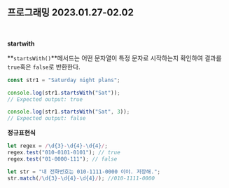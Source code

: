 ## 프로그래밍 2023.01.27-02.02

<br />

**startwith**

**`startsWith()`**메서드는 어떤 문자열이 특정 문자로 시작하는지 확인하여 결과를 `true`혹은 `false`로 반환한다.

```jsx
const str1 = "Saturday night plans";

console.log(str1.startsWith("Sat"));
// Expected output: true

console.log(str1.startsWith("Sat", 3));
// Expected output: false
```

**정규표현식**

```jsx
let regex = /\d{3}-\d{4}-\d{4}/;
regex.test("010-0101-0101"); // true
regex.test("01-0000-111"); // false
```

```jsx
let str = "내 전화번호는 010-1111-0000 이야. 저장해.";
str.match(/\d{3}-\d{4}-\d{4}/); //010-1111-0000
```
